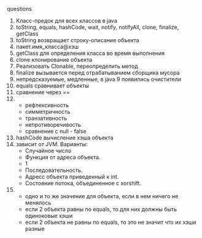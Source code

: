 

questions
1. Класс-предок для всех классов в java
2. toString, equals, hashCode, wait, notify, notifyAll, clone, finalize, getClass
3. toString возвращает строку-описание объекта
4. пакет.имя_класса@хэш
5. getClass для определения класса во время выполнения
6. clone клонирование объекта
7. Реализовать Clonable, переопределить метод
8. finalize вызывается перед отрабатыванием сборщика мусора
9. непредсказуемые, медленные, в java 9 появились очистители
10. equals сравнивает объекты
11. сравнение через ==
12. + рефлексивность
    + симметричность
    + транзативность
    + непротиворечивость
    + сравнение с null - false
13. hashCode вычисление хэша объекта
14. зависит от JVM. Варианты: 
    + Случайное число
    + Функция от адреса объекта.
    + 1
    + Последовательность.
    + Адресс объекта приведенный к int.
    + Состояние потока, объединенное с xorshift.
15. + одно и то же значение для объекта, если в нем ничего не менялось
    + если 2 объекта равны по equals, то для них должны быть одиноковые хэши
    + если 2 объекта не равны по equals, то это не значит что их хэши разные